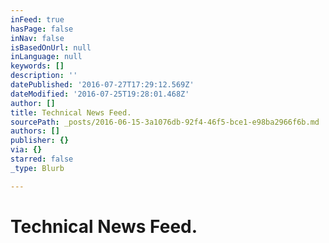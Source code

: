 ```yaml
---
inFeed: true
hasPage: false
inNav: false
isBasedOnUrl: null
inLanguage: null
keywords: []
description: ''
datePublished: '2016-07-27T17:29:12.569Z'
dateModified: '2016-07-25T19:28:01.468Z'
author: []
title: Technical News Feed.
sourcePath: _posts/2016-06-15-3a1076db-92f4-46f5-bce1-e98ba2966f6b.md
authors: []
publisher: {}
via: {}
starred: false
_type: Blurb

---
```

# Technical News Feed.